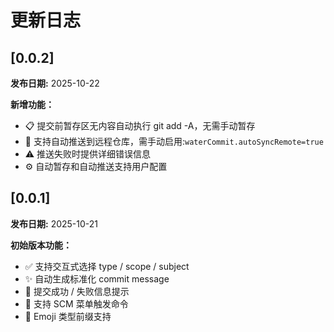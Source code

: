 # 更新日志

## [0.0.2]

**发布日期:** 2025-10-22

**新增功能：**
- 📋 提交前暂存区无内容自动执行 git add -A，无需手动暂存
- 🔄 支持自动推送到远程仓库，需手动启用:`waterCommit.autoSyncRemote=true`
- ⚠️ 推送失败时提供详细错误信息
- ⚙️ 自动暂存和自动推送支持用户配置

## [0.0.1]

**发布日期:** 2025-10-21

**初始版本功能：**
- ✅ 支持交互式选择 type / scope / subject  
- ✨ 自动生成标准化 commit message  
- 💬 提交成功 / 失败信息提示  
- 🧩 支持 SCM 菜单触发命令  
- 💎 Emoji 类型前缀支持  